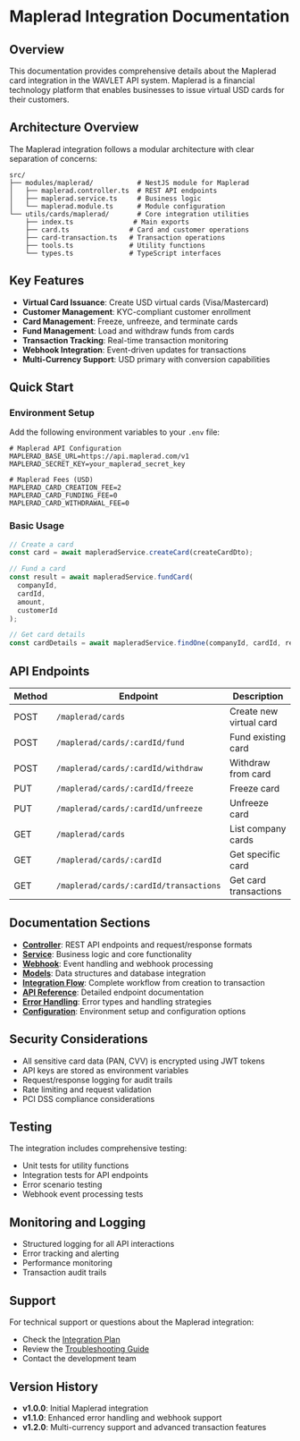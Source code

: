 # Maplerad Integration Documentation

## Overview

This documentation provides comprehensive details about the Maplerad card integration in the WAVLET API system. Maplerad is a financial technology platform that enables businesses to issue virtual USD cards for their customers.

## Architecture Overview

The Maplerad integration follows a modular architecture with clear separation of concerns:

```
src/
├── modules/maplerad/           # NestJS module for Maplerad
│   ├── maplerad.controller.ts  # REST API endpoints
│   ├── maplerad.service.ts     # Business logic
│   └── maplerad.module.ts      # Module configuration
└── utils/cards/maplerad/       # Core integration utilities
    ├── index.ts               # Main exports
    ├── card.ts               # Card and customer operations
    ├── card-transaction.ts   # Transaction operations
    ├── tools.ts              # Utility functions
    └── types.ts              # TypeScript interfaces
```

## Key Features

- **Virtual Card Issuance**: Create USD virtual cards (Visa/Mastercard)
- **Customer Management**: KYC-compliant customer enrollment
- **Card Management**: Freeze, unfreeze, and terminate cards
- **Fund Management**: Load and withdraw funds from cards
- **Transaction Tracking**: Real-time transaction monitoring
- **Webhook Integration**: Event-driven updates for transactions
- **Multi-Currency Support**: USD primary with conversion capabilities

## Quick Start

### Environment Setup

Add the following environment variables to your `.env` file:

```env
# Maplerad API Configuration
MAPLERAD_BASE_URL=https://api.maplerad.com/v1
MAPLERAD_SECRET_KEY=your_maplerad_secret_key

# Maplerad Fees (USD)
MAPLERAD_CARD_CREATION_FEE=2
MAPLERAD_CARD_FUNDING_FEE=0
MAPLERAD_CARD_WITHDRAWAL_FEE=0
```

### Basic Usage

```typescript
// Create a card
const card = await mapleradService.createCard(createCardDto);

// Fund a card
const result = await mapleradService.fundCard(
  companyId,
  cardId,
  amount,
  customerId
);

// Get card details
const cardDetails = await mapleradService.findOne(companyId, cardId, reveal);
```

## API Endpoints

| Method | Endpoint                               | Description             |
| ------ | -------------------------------------- | ----------------------- |
| POST   | `/maplerad/cards`                      | Create new virtual card |
| POST   | `/maplerad/cards/:cardId/fund`         | Fund existing card      |
| POST   | `/maplerad/cards/:cardId/withdraw`     | Withdraw from card      |
| PUT    | `/maplerad/cards/:cardId/freeze`       | Freeze card             |
| PUT    | `/maplerad/cards/:cardId/unfreeze`     | Unfreeze card           |
| GET    | `/maplerad/cards`                      | List company cards      |
| GET    | `/maplerad/cards/:cardId`              | Get specific card       |
| GET    | `/maplerad/cards/:cardId/transactions` | Get card transactions   |

## Documentation Sections

- **[Controller](./controller.md)**: REST API endpoints and request/response formats
- **[Service](./service.md)**: Business logic and core functionality
- **[Webhook](./webhook.md)**: Event handling and webhook processing
- **[Models](./models.md)**: Data structures and database integration
- **[Integration Flow](./integration-flow.md)**: Complete workflow from creation to transaction
- **[API Reference](./api-endpoints.md)**: Detailed endpoint documentation
- **[Error Handling](./error-handling.md)**: Error types and handling strategies
- **[Configuration](./configuration.md)**: Environment setup and configuration options

## Security Considerations

- All sensitive card data (PAN, CVV) is encrypted using JWT tokens
- API keys are stored as environment variables
- Request/response logging for audit trails
- Rate limiting and request validation
- PCI DSS compliance considerations

## Testing

The integration includes comprehensive testing:

- Unit tests for utility functions
- Integration tests for API endpoints
- Error scenario testing
- Webhook event processing tests

## Monitoring and Logging

- Structured logging for all API interactions
- Error tracking and alerting
- Performance monitoring
- Transaction audit trails

## Support

For technical support or questions about the Maplerad integration:

- Check the [Integration Plan](../MAPLERAD_INTEGRATION_PLAN.md)
- Review the [Troubleshooting Guide](./troubleshooting.md)
- Contact the development team

## Version History

- **v1.0.0**: Initial Maplerad integration
- **v1.1.0**: Enhanced error handling and webhook support
- **v1.2.0**: Multi-currency support and advanced transaction features
